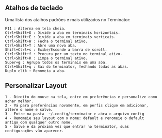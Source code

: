 ## Atalhos de teclado

Uma lista dos atalhos padrões e mais utilizados no Terminator:

    F11 : Alterna em tela cheia.
    Ctrl+Shift+O : Divide a aba em terminais horizontais.
    Ctrl+Shift+E : Divide a aba em terminais verticais.
    Ctrl+Shift+W : Fecha o terminal ativo.
    Ctrl+Shift+T : Abre uma nova aba.
    Shift+Ctrl+s : Exibe/Esconde a barra de scroll.
    Ctrl+Shift+f : Procura por um texto no terminal ativo.
    Ctrl+Shift+R : Limpa o terminal ativo.
    Super+g : Agrupa todos os terminais em uma aba.
    Ctrl+Shift+q : Sai do terminator, fechando todas as abas.
    Duplo clik : Renomeia a aba.

## Personalizar Layout

    1 - Direito do mouse na tela, entre em preferências e personalize como achar melhor.
    2 - Vá para preferências novamente, em perfis clique em adicionar, altere o nome e salve.
    3 - Entre na pasta  ~/.config/terminator e abra o arquivo config
    4 - Renomeie seu layout com o nome: default e renomeie o default antigo com qualquer outro nome.
    5 - Salve e da próxima vez que entrar no terminator, suas configurações vão aparecer.
